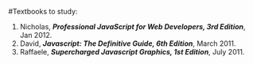 #Textbooks to study:
1. Nicholas, ___Professional JavaScript for Web Developers, 3rd Edition___, Jan 2012.   
2. David, ___Javascript: The Definitive Guide, 6th Edition___, March 2011.   
3. Raffaele, ___Supercharged Javascript Graphics, 1st Edition___, July 2011.   
